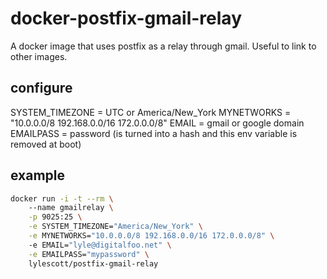 # docker-postfix-gmail-relay
A docker image that uses postfix as a relay through gmail. Useful to link to other images.

## configure

SYSTEM_TIMEZONE = UTC or America/New_York
MYNETWORKS = "10.0.0.0/8 192.168.0.0/16 172.0.0.0/8"
EMAIL = gmail or google domain
EMAILPASS = password (is turned into a hash and this env variable is removed at boot)

## example

```bash
docker run -i -t --rm \                                                        
    --name gmailrelay \
    -p 9025:25 \
    -e SYSTEM_TIMEZONE="America/New_York" \
    -e MYNETWORKS="10.0.0.0/8 192.168.0.0/16 172.0.0.0/8" \                    
    -e EMAIL="lyle@digitalfoo.net" \
    -e EMAILPASS="mypassword" \
    lylescott/postfix-gmail-relay
```

